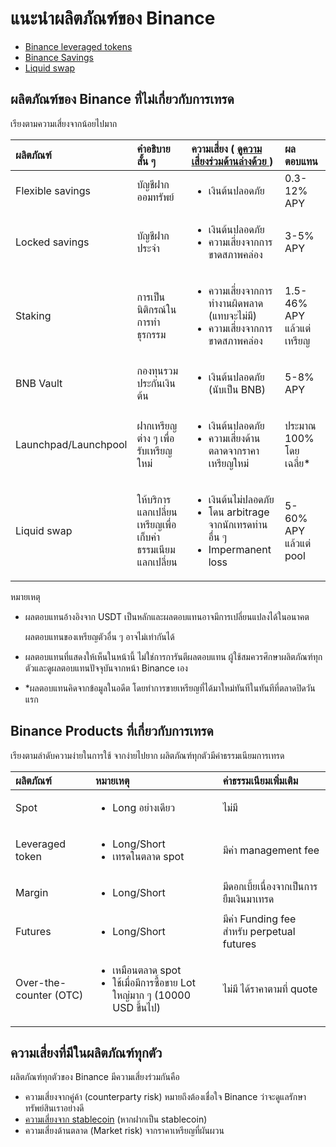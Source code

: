 # แนะนำผลิตภัณฑ์ของ Binance

* [Binance leveraged tokens](binance-leveraged-tokens.md)
* [Binance Savings](binance-savings.md)
* [Liquid swap](liquid-swap.md)

## ผลิตภัณฑ์ของ Binance ที่ไม่เกี่ยวกับการเทรด

เรียงตามความเสี่ยงจากน้อยไปมาก

<table>
  <thead>
    <tr>
      <th style="text-align:left"><b>&#xE1C;&#xE25;&#xE34;&#xE15;&#xE20;&#xE31;&#xE13;&#xE11;&#xE4C;</b>
      </th>
      <th style="text-align:left">&#xE04;&#xE33;&#xE2D;&#xE18;&#xE34;&#xE1A;&#xE32;&#xE22;&#xE2A;&#xE31;&#xE49;&#xE19;
        &#xE46;</th>
      <th style="text-align:left"><b>&#xE04;&#xE27;&#xE32;&#xE21;&#xE40;&#xE2A;&#xE35;&#xE48;&#xE22;&#xE07; (</b>
        <a
        href="https://raccoon.tanwa.info/binance-products/introduction#common-risks"><b>&#xE14;&#xE39;&#xE04;&#xE27;&#xE32;&#xE21;&#xE40;&#xE2A;&#xE35;&#xE48;&#xE22;&#xE07;&#xE23;&#xE48;&#xE27;&#xE21;&#xE14;&#xE49;&#xE32;&#xE19;&#xE25;&#xE48;&#xE32;&#xE07;&#xE14;&#xE49;&#xE27;&#xE22;</b>
          </a><b>)</b>
      </th>
      <th style="text-align:left"><b>&#xE1C;&#xE25;&#xE15;&#xE2D;&#xE1A;&#xE41;&#xE17;&#xE19;</b>
      </th>
    </tr>
  </thead>
  <tbody>
    <tr>
      <td style="text-align:left">Flexible savings</td>
      <td style="text-align:left">&#xE1A;&#xE31;&#xE0D;&#xE0A;&#xE35;&#xE1D;&#xE32;&#xE01;&#xE2D;&#xE2D;&#xE21;&#xE17;&#xE23;&#xE31;&#xE1E;&#xE22;&#xE4C;</td>
      <td
      style="text-align:left">
        <ul>
          <li>&#xE40;&#xE07;&#xE34;&#xE19;&#xE15;&#xE49;&#xE19;&#xE1B;&#xE25;&#xE2D;&#xE14;&#xE20;&#xE31;&#xE22;</li>
        </ul>
        </td>
        <td style="text-align:left">0.3-12% APY</td>
    </tr>
    <tr>
      <td style="text-align:left">Locked savings</td>
      <td style="text-align:left">&#xE1A;&#xE31;&#xE0D;&#xE0A;&#xE35;&#xE1D;&#xE32;&#xE01;&#xE1B;&#xE23;&#xE30;&#xE08;&#xE33;</td>
      <td
      style="text-align:left">
        <p></p>
        <ul>
          <li>&#xE40;&#xE07;&#xE34;&#xE19;&#xE15;&#xE49;&#xE19;&#xE1B;&#xE25;&#xE2D;&#xE14;&#xE20;&#xE31;&#xE22;</li>
          <li>&#xE04;&#xE27;&#xE32;&#xE21;&#xE40;&#xE2A;&#xE35;&#xE48;&#xE22;&#xE07;&#xE08;&#xE32;&#xE01;&#xE01;&#xE32;&#xE23;&#xE02;&#xE32;&#xE14;&#xE2A;&#xE20;&#xE32;&#xE1E;&#xE04;&#xE25;&#xE48;&#xE2D;&#xE07;</li>
        </ul>
        </td>
        <td style="text-align:left">3-5% APY</td>
    </tr>
    <tr>
      <td style="text-align:left">Staking</td>
      <td style="text-align:left">&#xE01;&#xE32;&#xE23;&#xE40;&#xE1B;&#xE47;&#xE19;&#xE19;&#xE34;&#xE15;&#xE34;&#xE01;&#xE23;&#xE13;&#xE4C;&#xE43;&#xE19;&#xE01;&#xE32;&#xE23;&#xE17;&#xE33;&#xE18;&#xE38;&#xE23;&#xE01;&#xE23;&#xE23;&#xE21;</td>
      <td
      style="text-align:left">
        <ul>
          <li>&#xE04;&#xE27;&#xE32;&#xE21;&#xE40;&#xE2A;&#xE35;&#xE48;&#xE22;&#xE07;&#xE08;&#xE32;&#xE01;&#xE01;&#xE32;&#xE23;&#xE17;&#xE33;&#xE07;&#xE32;&#xE19;&#xE1C;&#xE34;&#xE14;&#xE1E;&#xE25;&#xE32;&#xE14;
            (&#xE41;&#xE17;&#xE1A;&#xE08;&#xE30;&#xE44;&#xE21;&#xE48;&#xE21;&#xE35;)</li>
          <li>&#xE04;&#xE27;&#xE32;&#xE21;&#xE40;&#xE2A;&#xE35;&#xE48;&#xE22;&#xE07;&#xE08;&#xE32;&#xE01;&#xE01;&#xE32;&#xE23;&#xE02;&#xE32;&#xE14;&#xE2A;&#xE20;&#xE32;&#xE1E;&#xE04;&#xE25;&#xE48;&#xE2D;&#xE07;</li>
        </ul>
        </td>
        <td style="text-align:left">1.5-46% APY
          <br />&#xE41;&#xE25;&#xE49;&#xE27;&#xE41;&#xE15;&#xE48;&#xE40;&#xE2B;&#xE23;&#xE35;&#xE22;&#xE0D;</td>
    </tr>
    <tr>
      <td style="text-align:left">BNB Vault</td>
      <td style="text-align:left">&#xE01;&#xE2D;&#xE07;&#xE17;&#xE38;&#xE19;&#xE23;&#xE27;&#xE21;&#xE1B;&#xE23;&#xE30;&#xE01;&#xE31;&#xE19;&#xE40;&#xE07;&#xE34;&#xE19;&#xE15;&#xE49;&#xE19;</td>
      <td
      style="text-align:left">
        <ul>
          <li>&#xE40;&#xE07;&#xE34;&#xE19;&#xE15;&#xE49;&#xE19;&#xE1B;&#xE25;&#xE2D;&#xE14;&#xE20;&#xE31;&#xE22;
            (&#xE19;&#xE31;&#xE1A;&#xE40;&#xE1B;&#xE47;&#xE19; BNB)</li>
        </ul>
        </td>
        <td style="text-align:left">5-8% APY</td>
    </tr>
    <tr>
      <td style="text-align:left">Launchpad/Launchpool</td>
      <td style="text-align:left">&#xE1D;&#xE32;&#xE01;&#xE40;&#xE2B;&#xE23;&#xE35;&#xE22;&#xE0D;&#xE15;&#xE48;&#xE32;&#xE07;
        &#xE46; &#xE40;&#xE1E;&#xE37;&#xE48;&#xE2D;&#xE23;&#xE31;&#xE1A;&#xE40;&#xE2B;&#xE23;&#xE35;&#xE22;&#xE0D;&#xE43;&#xE2B;&#xE21;&#xE48;</td>
      <td
      style="text-align:left">
        <ul>
          <li>&#xE40;&#xE07;&#xE34;&#xE19;&#xE15;&#xE49;&#xE19;&#xE1B;&#xE25;&#xE2D;&#xE14;&#xE20;&#xE31;&#xE22;</li>
          <li>&#xE04;&#xE27;&#xE32;&#xE21;&#xE40;&#xE2A;&#xE35;&#xE48;&#xE22;&#xE07;&#xE14;&#xE49;&#xE32;&#xE19;&#xE15;&#xE25;&#xE32;&#xE14;&#xE08;&#xE32;&#xE01;&#xE23;&#xE32;&#xE04;&#xE32;&#xE40;&#xE2B;&#xE23;&#xE35;&#xE22;&#xE0D;&#xE43;&#xE2B;&#xE21;&#xE48;</li>
        </ul>
        </td>
        <td style="text-align:left">&#xE1B;&#xE23;&#xE30;&#xE21;&#xE32;&#xE13; 100% &#xE42;&#xE14;&#xE22;&#xE40;&#xE09;&#xE25;&#xE35;&#xE48;&#xE22;*</td>
    </tr>
    <tr>
      <td style="text-align:left">Liquid swap</td>
      <td style="text-align:left">&#xE43;&#xE2B;&#xE49;&#xE1A;&#xE23;&#xE34;&#xE01;&#xE32;&#xE23;&#xE41;&#xE25;&#xE01;&#xE40;&#xE1B;&#xE25;&#xE35;&#xE48;&#xE22;&#xE19;&#xE40;&#xE2B;&#xE23;&#xE35;&#xE22;&#xE0D;&#xE40;&#xE1E;&#xE37;&#xE48;&#xE2D;&#xE40;&#xE01;&#xE47;&#xE1A;&#xE04;&#xE48;&#xE32;&#xE18;&#xE23;&#xE23;&#xE21;&#xE40;&#xE19;&#xE35;&#xE22;&#xE21;&#xE41;&#xE25;&#xE01;&#xE40;&#xE1B;&#xE25;&#xE35;&#xE48;&#xE22;&#xE19;</td>
      <td
      style="text-align:left">
        <ul>
          <li>&#xE40;&#xE07;&#xE34;&#xE19;&#xE15;&#xE49;&#xE19;&#xE44;&#xE21;&#xE48;&#xE1B;&#xE25;&#xE2D;&#xE14;&#xE20;&#xE31;&#xE22;</li>
          <li>&#xE42;&#xE14;&#xE19; arbitrage &#xE08;&#xE32;&#xE01;&#xE19;&#xE31;&#xE01;&#xE40;&#xE17;&#xE23;&#xE14;&#xE17;&#xE48;&#xE32;&#xE19;&#xE2D;&#xE37;&#xE48;&#xE19;
            &#xE46;</li>
          <li>Impermanent loss</li>
        </ul>
        </td>
        <td style="text-align:left">5-60% APY
          <br />&#xE41;&#xE25;&#xE49;&#xE27;&#xE41;&#xE15;&#xE48; pool</td>
    </tr>
  </tbody>
</table>

หมายเหตุ

* ผลตอบแทนอ้างอิงจาก USDT เป็นหลักและผลตอบแทนอาจมีการเปลี่ยนแปลงได้ในอนาคต

  ผลตอบแทนของเหรียญตัวอื่น ๆ อาจไม่เท่ากันได้ 

* ผลตอบแทนที่แสดงให้เห็นในหน้านี้ ไม่ใช่การการันตีผลตอบแทน ผู้ใช้สมควรศึกษาผลิตภัณฑ์ทุกตัวและดูผลตอบแทนปัจจุบันจากหน้า Binance เอง
* \*ผลตอบแทนคิดจากข้อมูลในอดีต โดยทำการขายเหรียญที่ได้มาใหม่ทันทีในทันทีที่ตลาดปิดวันแรก

## Binance Products ที่เกี่ยวกับการเทรด

เรียงตามลำดับความง่ายในการใช้ จากง่ายไปยาก ผลิตภัณฑ์ทุกตัวมีค่าธรรมเนียมการเทรด

<table>
  <thead>
    <tr>
      <th style="text-align:left">&#xE1C;&#xE25;&#xE34;&#xE15;&#xE20;&#xE31;&#xE13;&#xE11;&#xE4C;</th>
      <th
      style="text-align:left">&#xE2B;&#xE21;&#xE32;&#xE22;&#xE40;&#xE2B;&#xE15;&#xE38;</th>
        <th style="text-align:left">&#xE04;&#xE48;&#xE32;&#xE18;&#xE23;&#xE23;&#xE21;&#xE40;&#xE19;&#xE35;&#xE22;&#xE21;&#xE40;&#xE1E;&#xE34;&#xE48;&#xE21;&#xE40;&#xE15;&#xE34;&#xE21;</th>
    </tr>
  </thead>
  <tbody>
    <tr>
      <td style="text-align:left">Spot</td>
      <td style="text-align:left">
        <ul>
          <li>Long &#xE2D;&#xE22;&#xE48;&#xE32;&#xE07;&#xE40;&#xE14;&#xE35;&#xE22;&#xE27;</li>
        </ul>
      </td>
      <td style="text-align:left">&#xE44;&#xE21;&#xE48;&#xE21;&#xE35;</td>
    </tr>
    <tr>
      <td style="text-align:left">Leveraged token</td>
      <td style="text-align:left">
        <ul>
          <li>Long/Short</li>
          <li>&#xE40;&#xE17;&#xE23;&#xE14;&#xE43;&#xE19;&#xE15;&#xE25;&#xE32;&#xE14;
            spot</li>
        </ul>
      </td>
      <td style="text-align:left">&#xE21;&#xE35;&#xE04;&#xE48;&#xE32; management fee</td>
    </tr>
    <tr>
      <td style="text-align:left">Margin</td>
      <td style="text-align:left">
        <p></p>
        <ul>
          <li>Long/Short</li>
        </ul>
      </td>
      <td style="text-align:left">&#xE21;&#xE35;&#xE14;&#xE2D;&#xE01;&#xE40;&#xE1A;&#xE35;&#xE49;&#xE22;&#xE40;&#xE19;&#xE37;&#xE48;&#xE2D;&#xE07;&#xE08;&#xE32;&#xE01;&#xE40;&#xE1B;&#xE47;&#xE19;&#xE01;&#xE32;&#xE23;&#xE22;&#xE37;&#xE21;&#xE40;&#xE07;&#xE34;&#xE19;&#xE21;&#xE32;&#xE40;&#xE17;&#xE23;&#xE14;</td>
    </tr>
    <tr>
      <td style="text-align:left">Futures</td>
      <td style="text-align:left">
        <p></p>
        <ul>
          <li>Long/Short</li>
        </ul>
      </td>
      <td style="text-align:left">&#xE21;&#xE35;&#xE04;&#xE48;&#xE32; Funding fee &#xE2A;&#xE33;&#xE2B;&#xE23;&#xE31;&#xE1A;
        perpetual futures</td>
    </tr>
    <tr>
      <td style="text-align:left">Over-the-counter (OTC)</td>
      <td style="text-align:left">
        <ul>
          <li>&#xE40;&#xE2B;&#xE21;&#xE37;&#xE2D;&#xE19;&#xE15;&#xE25;&#xE32;&#xE14;
            spot</li>
          <li>&#xE43;&#xE0A;&#xE49;&#xE40;&#xE21;&#xE37;&#xE48;&#xE2D;&#xE21;&#xE35;&#xE01;&#xE32;&#xE23;&#xE0B;&#xE37;&#xE49;&#xE2D;&#xE02;&#xE32;&#xE22;
            Lot &#xE43;&#xE2B;&#xE0D;&#xE48;&#xE21;&#xE32;&#xE01; &#xE46; (10000 USD
            &#xE02;&#xE36;&#xE49;&#xE19;&#xE44;&#xE1B;)</li>
        </ul>
      </td>
      <td style="text-align:left">&#xE44;&#xE21;&#xE48;&#xE21;&#xE35; &#xE44;&#xE14;&#xE49;&#xE23;&#xE32;&#xE04;&#xE32;&#xE15;&#xE32;&#xE21;&#xE17;&#xE35;&#xE48;
        quote</td>
    </tr>
  </tbody>
</table>

## ความเสี่ยงที่มีในผลิตภัณฑ์ทุกตัว <a id="common-risks"></a>

ผลิตภัณฑ์ทุกตัวของ Binance มีความเสี่ยงร่วมกันคือ

* ความเสี่ยงจากคู่ค้า \(counterparty risk\) หมายถึงต้องเชื่อใจ Binance ว่าจะดูแลรักษาทรัพย์สินเราอย่างดี
* [ความเสี่ยงจาก stablecoin](https://coinrivet.com/guides/what-is-an-altcoin/stablecoins-what-are-the-risks-and-benefits/) \(หากฝากเป็น stablecoin\)
* ความเสี่ยงด้านตลาด \(Market risk\) จากราคาเหรียญที่ผันผวน

